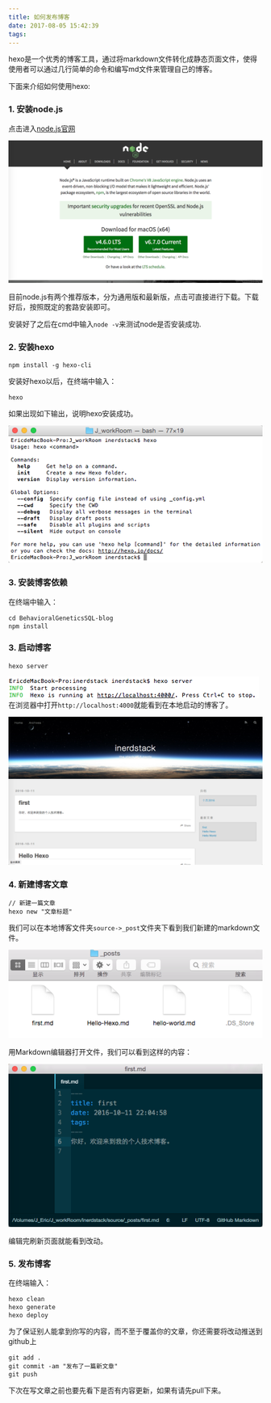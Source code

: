 ```yaml
---
title: 如何发布博客
date: 2017-08-05 15:42:39
tags:
---
```

hexo是一个优秀的博客工具，通过将markdown文件转化成静态页面文件，使得使用者可以通过几行简单的命令和编写md文件来管理自己的博客。

下面来介绍如何使用hexo:

### 1. **安装node.js**

点击进入[node.js官网](https://nodejs.org/en/)

![](../images/post-1-01.png)

目前node.js有两个推荐版本，分为通用版和最新版，点击可直接进行下载。下载好后，按照既定的套路安装即可。

安装好了之后在cmd中输入`node -v`来测试node是否安装成功.

### 2. **安装hexo**
```
npm install -g hexo-cli
```
安装好hexo以后，在终端中输入：
```
hexo
```
如果出现如下输出，说明hexo安装成功。

![](../images/post-1-02.png)

### 3. **安装博客依赖**

在终端中输入：
```
cd BehavioralGeneticsSQL-blog
npm install
```
### 3. **启动博客**
```
hexo server
```
![](../images/post-1-05.png)
在浏览器中打开`http://localhost:4000`就能看到在本地启动的博客了。

![](../images/post-1-06.png)

### 4. **新建博客文章**
```
// 新建一篇文章
hexo new "文章标题"
```
我们可以在本地博客文件夹`source->_post`文件夹下看到我们新建的markdown文件。

![](../images/post-1-03.png)

用Markdown编辑器打开文件，我们可以看到这样的内容：

![](../images/post-1-04.png)

编辑完刷新页面就能看到改动。

### 5. **发布博客**

在终端输入：
```
hexo clean
hexo generate
hexo deploy
```
为了保证别人能拿到你写的内容，而不至于覆盖你的文章，你还需要将改动推送到github上
```
git add .
git commit -am "发布了一篇新文章"
git push
```
下次在写文章之前也要先看下是否有内容更新，如果有请先pull下来。


